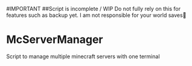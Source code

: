 #IMPORTANT
##Script is incomplete / WIP
Do not fully rely on this for features such as backup yet.
I am not responsible for your world saves💖

# McServerManager
Script to manage multiple minecraft servers with one terminal

